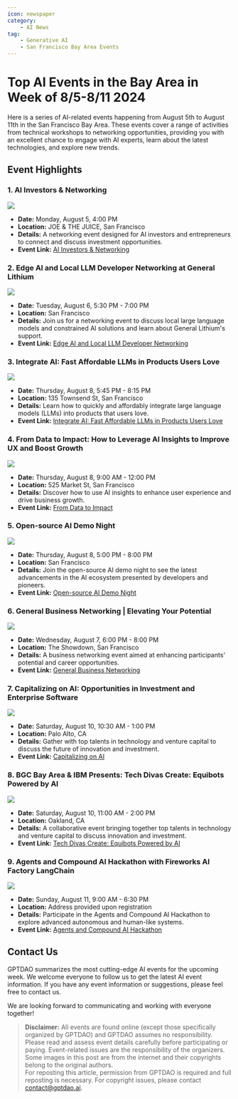 ```yaml
---
icon: newspaper
category:
    - AI News
tag:
    - Generative AI
    - San Francisco Bay Area Events
---
```


# Top AI Events in the Bay Area in Week of 8/5-8/11 2024

Here is a series of AI-related events happening from August 5th to August 11th in the San Francisco Bay Area. These events cover a range of activities from technical workshops to networking opportunities, providing you with an excellent chance to engage with AI experts, learn about the latest technologies, and explore new trends.

## Event Highlights

### 1. AI Investors & Networking

![](https://img.evbuc.com/https%3A%2F%2Fcdn.evbuc.com%2Fimages%2F801280229%2F9806819543%2F1%2Foriginal.20240703-193434?w=940&auto=format%2Ccompress&q=75&sharp=10&rect=0%2C43%2C1386%2C693&s=567f658ae662caf7240926a585aef2a7)

- **Date:** Monday, August 5, 4:00 PM
- **Location:** JOE & THE JUICE, San Francisco
- **Details:** A networking event designed for AI investors and entrepreneurs to connect and discuss investment opportunities.
- **Event Link:** [AI Investors & Networking](https://www.eventbrite.com/e/ai-investors-networking-tickets-940618775077)

### 2. Edge AI and Local LLM Developer Networking at General Lithium

![](https://images.lumacdn.com/cdn-cgi/image/format=auto,fit=cover,dpr=2,background=white,quality=75,width=400,height=400/event-covers/x9/d5312103-e2e9-4ce1-bd04-e26aed389c02)

- **Date:** Tuesday, August 6, 5:30 PM - 7:00 PM
- **Location:** San Francisco
- **Details:** Join us for a networking event to discuss local large language models and constrained AI solutions and learn about General Lithium's support.
- **Event Link:** [Edge AI and Local LLM Developer Networking](https://lu.ma/d53u26ow)

### 3. Integrate AI: Fast Affordable LLMs in Products Users Love

![](https://secure.meetupstatic.com/photos/event/a/0/2/b/600_522641003.webp?w=750)

- **Date:** Thursday, August 8, 5:45 PM - 8:15 PM
- **Location:** 135 Townsend St, San Francisco
- **Details:** Learn how to quickly and affordably integrate large language models (LLMs) into products that users love.
- **Event Link:** [Integrate AI: Fast Affordable LLMs in Products Users Love](https://www.meetup.com/silicon-valley-project-ai/events/301701019/)

### 4. From Data to Impact: How to Leverage AI Insights to Improve UX and Boost Growth

![](https://images.lumacdn.com/cdn-cgi/image/format=auto,fit=cover,dpr=2,background=white,quality=75,width=400,height=400/event-covers/oi/e16008ad-d4f9-4544-8dda-8571e8f3b3bf)

- **Date:** Thursday, August 8, 9:00 AM - 12:00 PM
- **Location:** 525 Market St, San Francisco
- **Details:** Discover how to use AI insights to enhance user experience and drive business growth.
- **Event Link:** [From Data to Impact](https://lu.ma/ola1ht62)

### 5. Open-source AI Demo Night

![](https://images.lumacdn.com/cdn-cgi/image/format=auto,fit=cover,dpr=2,background=white,quality=75,width=400,height=400/event-covers/0p/6489ca52-4b73-4f35-aab1-fac6e868b64f)

- **Date:** Thursday, August 8, 5:00 PM - 8:00 PM
- **Location:** San Francisco
- **Details:** Join the open-source AI demo night to see the latest advancements in the AI ecosystem presented by developers and pioneers.
- **Event Link:** [Open-source AI Demo Night](https://lu.ma/oss-ai)

### 6. General Business Networking | Elevating Your Potential

![](https://img.evbuc.com/https%3A%2F%2Fcdn.evbuc.com%2Fimages%2F811117349%2F1764357700343%2F1%2Foriginal.20240719-203611?w=940&auto=format%2Ccompress&q=75&sharp=10&rect=0%2C120%2C1920%2C960&s=38bb10b058ab19c5886ad26d0c21a869)

- **Date:** Wednesday, August 7, 6:00 PM - 8:00 PM
- **Location:** The Showdown, San Francisco
- **Details:** A business networking event aimed at enhancing participants' potential and career opportunities.
- **Event Link:** [General Business Networking](https://www.eventbrite.com/e/general-business-networking-elevating-your-potential-sf-tickets-942438668427)

### 7. Capitalizing on AI: Opportunities in Investment and Enterprise Software

![](https://images.lumacdn.com/cdn-cgi/image/format=auto,fit=cover,dpr=2,background=white,quality=75,width=280,height=280/event-covers/2a/35eff252-f785-4736-8660-41a7273101f3)

- **Date:** Saturday, August 10, 10:30 AM - 1:00 PM
- **Location:** Palo Alto, CA
- **Details:** Gather with top talents in technology and venture capital to discuss the future of innovation and investment.
- **Event Link:** [Capitalizing on AI](https://lu.ma/kjua75ij)

### 8. BGC Bay Area & IBM Presents: Tech Divas Create: Equibots Powered by AI

![](https://img.evbuc.com/https%3A%2F%2Fcdn.evbuc.com%2Fimages%2F793462239%2F2183525125893%2F1%2Foriginal.20240620-190407?w=940&auto=format%2Ccompress&q=75&sharp=10&rect=0%2C29%2C2492%2C1246&s=77b8f1f13409e3cc2bfd4250febf28de)

- **Date:** Saturday, August 10, 11:00 AM - 2:00 PM
- **Location:** Oakland, CA
- **Details:** A collaborative event bringing together top talents in technology and venture capital to discuss innovation and investment.
- **Event Link:** [Tech Divas Create: Equibots Powered by AI](https://www.eventbrite.com/e/bgc-bay-area-ibm-presents-tech-divas-create-equibots-powered-by-ai-tickets-936880844827)

### 9. Agents and Compound AI Hackathon with Fireworks AI Factory LangChain

![](https://images.lumacdn.com/cdn-cgi/image/format=auto,fit=cover,dpr=2,background=white,quality=75,width=280,height=280/event-covers/dk/2809f1f3-4279-4a2b-995b-6e3331e27493)

- **Date:** Sunday, August 11, 9:00 AM - 6:30 PM
- **Location:** Address provided upon registration
- **Details:** Participate in the Agents and Compound AI Hackathon to explore advanced autonomous and human-like systems.
- **Event Link:** [Agents and Compound AI Hackathon](https://lu.ma/kwp4mkr3)

## Contact Us

GPTDAO summarizes the most cutting-edge AI events for the upcoming week. We welcome everyone to follow us to get the latest AI event information. If you have any event information or suggestions, please feel free to contact us.
 
We are looking forward to communicating and working with everyone together!

>**Disclaimer:** All events are found online (except those specifically organized by GPTDAO) and GPTDAO assumes no responsibility. Please read and assess event details carefully before participating or paying. Event-related issues are the responsibility of the organizers. Some images in this post are from the internet and their copyrights belong to the original authors.  
For reposting this article, permission from GPTDAO is required and full reposting is necessary. For copyright issues, please contact contact@gptdao.ai.
